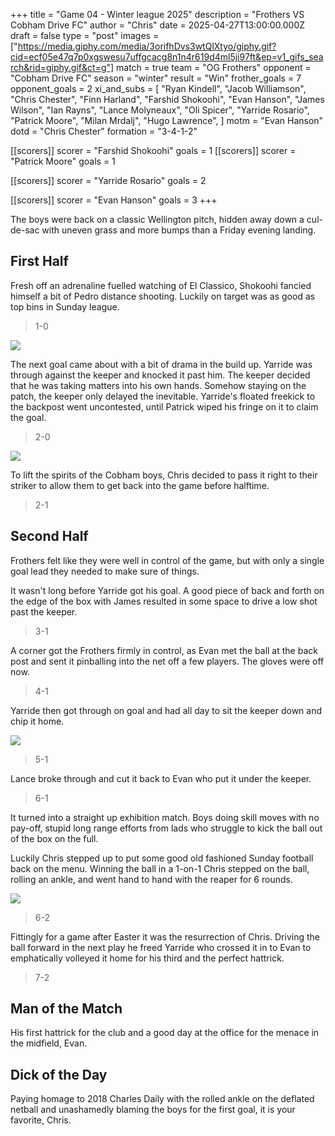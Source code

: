 +++
title = "Game 04 - Winter league 2025"
description = "Frothers VS Cobham Drive FC"
author = "Chris"
date = 2025-04-27T13:00:00.000Z
draft = false
type = "post"
images = ["https://media.giphy.com/media/3orifhDvs3wtQlXtyo/giphy.gif?cid=ecf05e47q7p0xgswesu7uffgcacg8n1n4r619d4ml5ji97ft&ep=v1_gifs_search&rid=giphy.gif&ct=g"]
match = true
team = "OG Frothers"
opponent = "Cobham Drive FC"
season = "winter"
result = "Win"
frother_goals = 7
opponent_goals = 2
xi_and_subs = [
  "Ryan Kindell",
  "Jacob Williamson",
  "Chris Chester",
  "Finn Harland",
  "Farshid Shokoohi",
  "Evan Hanson",
  "James Wilson",
  "Ian Rayns",
  "Lance Molyneaux",
  "Oli Spicer",
  "Yarride Rosario",
  "Patrick Moore",
  "Milan Mrdalj",
  "Hugo Lawrence",
]
motm = "Evan Hanson"
dotd = "Chris Chester"
formation = "3-4-1-2"

[[scorers]]
scorer = "Farshid Shokoohi"
goals = 1
[[scorers]]
scorer = "Patrick Moore"
goals = 1

[[scorers]]
scorer = "Yarride Rosario"
goals = 2

[[scorers]]
scorer = "Evan Hanson"
goals = 3
+++

The boys were back on a classic Wellington pitch, hidden away down a cul-de-sac with uneven grass and more bumps than a Friday evening landing.

## First Half
Fresh off an adrenaline fuelled watching of El Classico, Shokoohi fancied himself a bit of Pedro distance shooting. Luckily on target was as good as top bins in Sunday league. 

> 1-0

![](https://media4.giphy.com/media/v1.Y2lkPTc5MGI3NjExOXhidzQxemx0Y2IyM2N5dDhzNnd2cXVoOG0zZGpkNmNocjYyMnZkZCZlcD12MV9pbnRlcm5hbF9naWZfYnlfaWQmY3Q9Zw/YrApwbugqydMFgDu2Z/giphy.gif)

The next goal came about with a bit of drama in the build up. Yarride was through against the keeper and knocked it past him. The keeper decided that he was taking matters into his own hands. Somehow staying on the patch, the keeper only delayed the inevitable. Yarride's floated freekick to the backpost went uncontested, until Patrick wiped his fringe on it to claim the goal.

> 2-0

![](https://media.giphy.com/media/7EMYn9zC0r1GE/giphy.gif?cid=ecf05e47ezfa45d0yaerxillpiq2l3x0i5sdeyv0rsump5ay&ep=v1_gifs_search&rid=giphy.gif&ct=g)

To lift the spirits of the Cobham boys, Chris decided to pass it right to their striker to allow them to get back into the game before halftime.

> 2-1


## Second Half
Frothers felt like they were well in control of the game, but with only a single goal lead they needed to make sure of things.

It wasn't long before Yarride got his goal. A good piece of back and forth on the edge of the box with James resulted in some space to drive a low shot past the keeper.

> 3-1

A corner got the Frothers firmly in control, as Evan met the ball at the back post and sent it pinballing into the net off a few players. The gloves were off now.

> 4-1

Yarride then got through on goal and had all day to sit the keeper down and chip it home.

![](https://cdn3.sbnation.com/assets/3460223/alexissanchez.gif)


> 5-1

Lance broke through and cut it back to Evan who put it under the keeper.

> 6-1

It turned into a straight up exhibition match. Boys doing skill moves with no pay-off, stupid long range efforts from lads who struggle to kick the ball out of the box on the full.

Luckily Chris stepped up to put some good old fashioned Sunday football back on the menu. Winning the ball in a 1-on-1 Chris stepped on the ball, rolling an ankle, and went hand to hand with the reaper for 6 rounds.

![](https://media.giphy.com/media/3orif4kDfH3zafIgBW/giphy.gif?cid=ecf05e47op1lvtukzakne1zbota78ziko4gyy3yxe8abycpi&ep=v1_gifs_search&rid=giphy.gif&ct=g)

> 6-2

Fittingly for a game after Easter it was the resurrection of Chris. Driving the ball forward in the next play he freed Yarride who crossed it in to Evan to emphatically volleyed it home for his third and the perfect hattrick.

> 7-2

## Man of the Match
His first hattrick for the club and a good day at the office for the menace in the midfield, Evan.

## Dick of the Day
Paying homage to 2018 Charles Daily with the rolled ankle on the deflated netball and unashamedly blaming the boys for the first goal, it is your favorite, Chris.